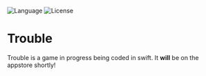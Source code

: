 ![Language](https://img.shields.io/badge/language-Swift%203-orange.svg?style=flat-square)
![License](https://img.shields.io/crates/l/rustc-serialize.svg?style=flat-square)
# Trouble

Trouble is a game in progress being coded in swift. It **will** be on the appstore shortly!
